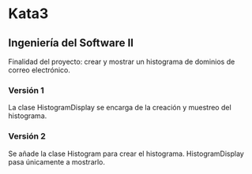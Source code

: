 # Kata3
## Ingeniería del Software II
Finalidad del proyecto:  crear y mostrar un histograma de dominios de correo electrónico.

### Versión 1
La clase HistogramDisplay se encarga de la creación y muestreo del histograma.

### Versión 2 
Se añade la clase Histogram para crear el histograma. HistogramDisplay pasa únicamente a mostrarlo.
